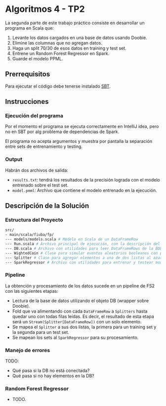# Algoritmos 4 - TP2

La segunda parte de este trabajo práctico consiste en desarrollar un programa en Scala que:

1. Levante los datos cargados en una base de datos usando Doobie.
2. Elimine las columnas que no agregan datos.
3. Haga un split 70/30 de esos datos en training y test set.
4. Entrene un Random Forest Regressor en Spark. 
5. Guarde el modelo PPML.

## Prerrequisitos

Para ejecutar el código debe tenerse instalado [SBT](https://www.scala-sbt.org/1.x/docs/Installing-sbt-on-Linux.html).

## Instrucciones

### Ejecución del programa

Por el momento el programa se ejecuta correctamente en IntelliJ idea, pero no en SBT por alg problema de dependencias de Spark.

El programa no acepta argumentos y muestra por pantalla la separación entre sets de entrenamiento y testing.

### Output

Habrán dos archivos de salida:

- `results.txt`: tendrá los resultados de la precisión lograda con el modelo entrenado sobre el test set. 
- `model.pmml`: Archivo que contiene el modelo entrenado en la ejecución. 

## Descripción de la Solución

### Estructura del Proyecto

```bash
src/
- main/scala/fiuba/fp/
--- models/models.scala # Modelo en Scala de un DataFrameRow
--- Run.scala # Archivo principal de ejecución, con la descripción del pipeline FS2.
--- DB.scala # Archivo con utilidades para leer DataFrameRows de la BDD.
--- WightedCoin # Clase para simular eventos aleatorios booleanos con probabilidad.
--- Splitter # Clase para agregar elementos a una de dos listas al azar.
--- SparkRegressor # Archivo con utilidades para entrenar y testear modelos de machine learning.
```

### Pipeline

La obtención y procesamiento de los datos sucede en un pipeline de FS2 con las siguientes etapas:

- Lectura de la base de datos utilizando el objeto DB (wrapper sobre Doobie).
- Fold que va alimentando con cada `DataFrameRow` a `Splitters` hasta quedar uno con todas filas leídas. 
  Es decir, el resultado de esta etapa será un `Stream(Splitter[DataFrameRow])` con un solo elemento. 
- Se mapea el `Splitter` a sus dos listas, la primera para un training set y la segunda para un test set.
- Se mapean los sets al `SparkRegressor` para su procesamiento.

### Manejo de errores

TODO: 
- Qué pasa si la DB no está conectada?
- Qué pasa si no hay elementos en la DB?

### Random Forest Regressor

- TODO.

